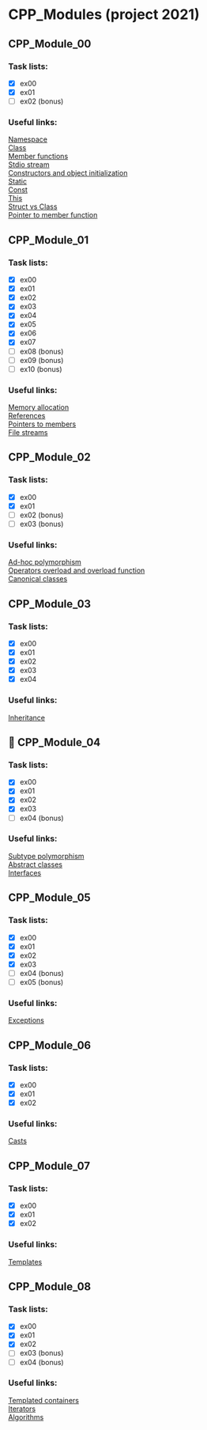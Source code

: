 # CPP_Modules (project 2021) 

## CPP_Module_00

### Task lists:
- [x] ex00
- [x] ex01
- [ ] ex02 (bonus)

### Useful links:
[Namespace](https://ravesli.com/urok-53-prostranstva-imen/)  
[Class](https://codelessons.ru/cplusplus/klassy-v-c-rukovodstvo-dlya-nachinayushhix.html)  
[Member functions](https://www.tutorialspoint.com/cplusplus/cpp_class_member_functions.htm)  
[Stdio stream](https://ravesli.com/urok-208-funktsional-klassa-istream/)  
[Constructors and object initialization](https://metanit.com/cpp/tutorial/5.2.php)  
[Static](https://ravesli.com/urok-51-staticheskie-peremennye/)  
[Const](https://ravesli.com/urok-37-simvolnye-konstanty-const-constexpr/)  
[This](https://ravesli.com/urok-121-skrytyj-ukazatel-this/)  
[Struct vs Class](https://habr.com/ru/post/472290/)  
[Pointer to member function](https://www.codeguru.com/cpp/cpp/article.php/c17401/C-Tutorial-PointertoMember-Function.htm)  

## CPP_Module_01
### Task lists:
- [x] ex00
- [x] ex01
- [x] ex02
- [x] ex03
- [x] ex04
- [x] ex05
- [x] ex06
- [x] ex07
- [ ] ex08 (bonus)
- [ ] ex09 (bonus)
- [ ] ex10 (bonus)

### Useful links:
[Memory allocation](https://www.cplusplus.com/doc/tutorial/dynamic/)  
[References](https://en.cppreference.com/w/cpp/language/reference)  
[Pointers to members](https://docs.microsoft.com/en-us/cpp/cpp/pointers-to-members?view=msvc-160&viewFallbackFrom=vs-2019)  
[File streams](https://www.tutorialspoint.com/cplusplus/cpp_files_streams.htm)  

## CPP_Module_02
### Task lists:
- [x] ex00
- [x] ex01
- [ ] ex02 (bonus)
- [ ] ex03 (bonus)

### Useful links:
[Ad-hoc polymorphism](https://catonmat.net/cpp-polymorphism)  
[Operators overload and overload function](https://www.tutorialspoint.com/cplusplus/cpp_overloading.htm)  
[Canonical classes](https://github.com/markveligod/cpp_copliens_form)  

## CPP_Module_03
### Task lists:
- [x] ex00
- [x] ex01
- [x] ex02
- [x] ex03
- [x] ex04

### Useful links:
[Inheritance](https://www.tutorialspoint.com/cplusplus/cpp_inheritance.htm)  

## :moyai: CPP_Module_04
### Task lists:
- [x] ex00
- [x] ex01
- [x] ex02
- [x] ex03
- [ ] ex04 (bonus)

### Useful links:
[Subtype polymorphism](https://en.wikipedia.org/wiki/Subtyping)  
[Abstract classes](https://metanit.com/cpp/tutorial/5.12.php)  
[Interfaces](https://ravesli.com/urok-168-chistye-virtualnye-funktsii-interfejsy-i-abstraktnye-klassy/#toc-3)  

## CPP_Module_05
### Task lists:
- [x] ex00
- [x] ex01
- [x] ex02
- [x] ex03
- [ ] ex04 (bonus)
- [ ] ex05 (bonus)

### Useful links:
[Exceptions](https://www.cplusplus.com/doc/tutorial/exceptions/)  

## CPP_Module_06
### Task lists:
- [x] ex00
- [x] ex01
- [x] ex02

### Useful links:
[Casts](https://ravesli.com/urok-56-yavnoe-preobrazovanie-tipov-dannyh-operatory-casts/)  

## CPP_Module_07
### Task lists:
- [x] ex00
- [x] ex01
- [x] ex02

### Useful links:
[Templates](https://ravesli.com/urok-173-shablony-funktsij/)  

## CPP_Module_08
### Task lists:
- [x] ex00
- [x] ex01
- [x] ex02
- [ ] ex03 (bonus)
- [ ] ex04 (bonus)

### Useful links:
[Templated containers](https://ravesli.com/urok-197-kontejnery-stl/)  
[Iterators](https://metanit.com/cpp/tutorial/7.3.php)  
[Algorithms](https://ravesli.com/algoritmy-v-standartnoj-biblioteke-s/)  
